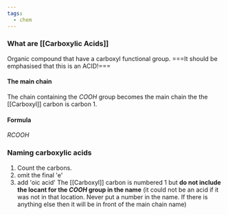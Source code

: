 ```yaml
---
tags:
  - chem
---
```

### What are [[Carboxylic Acids]]
Organic compound that have a carboxyl functional group.
===It should be emphasised that this is an ACID!===
#### The main chain
The chain containing the $COOH$ group becomes the main chain the the [[Carboxyl]] carbon is carbon 1.
#### Formula
$RCOOH$
### Naming carboxylic acids

1. Count the carbons. 
2. omit the final 'e'
3. add 'oic acid'
The [[Carboxyl]] carbon is numbered 1 but **do not include the locant for the $COOH$ group in the name**
(it could not be an acid if it was not in that location. Never put a number in the name. If there is anything else then it will be in front of the main chain name)
